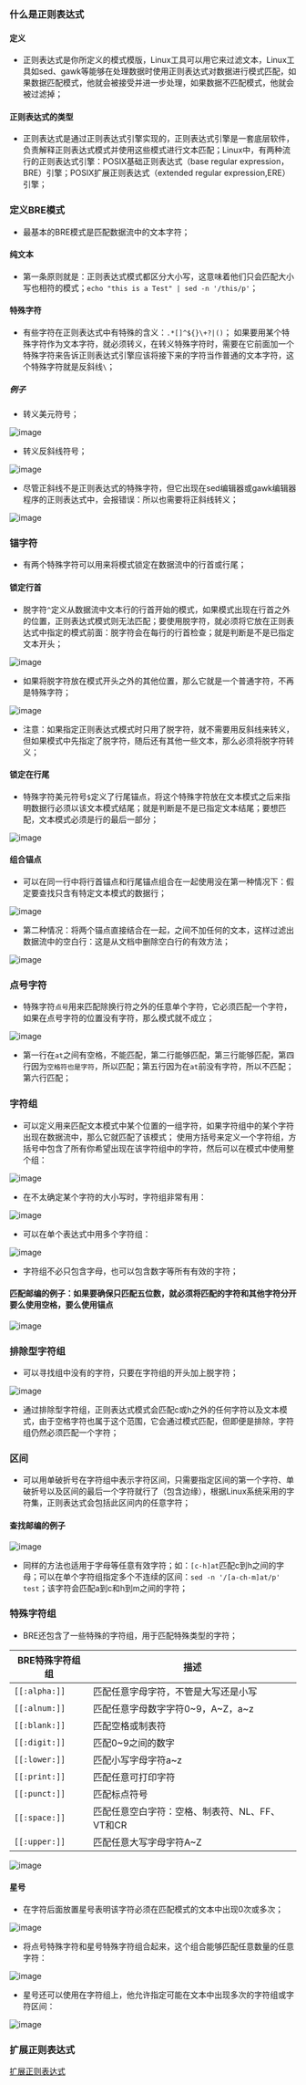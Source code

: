 ### 什么是正则表达式
#### 定义
+ 正则表达式是你所定义的模式模版，Linux工具可以用它来过滤文本，Linux工具如sed、gawk等能够在处理数据时使用正则表达式对数据进行模式匹配，如果数据匹配模式，他就会被接受并进一步处理，如果数据不匹配模式，他就会被过滤掉；
#### 正则表达式的类型
+ 正则表达式是通过正则表达式引擎实现的，正则表达式引擎是一套底层软件，负责解释正则表达式模式并使用这些模式进行文本匹配；Linux中，有两种流行的正则表达式引擎：POSIX基础正则表达式（base regular expression，BRE）引擎；POSIX扩展正则表达式（extended regular expression,ERE）引擎；

### 定义BRE模式
+ 最基本的BRE模式是匹配数据流中的文本字符；
#### 纯文本
+ 第一条原则就是：正则表达式模式都区分大小写，这意味着他们只会匹配大小写也相符的模式；`echo "this is a Test" | sed -n '/this/p'`；
#### 特殊字符
+ 有些字符在正则表达式中有特殊的含义：`.*[]^${}\+?|()`； 如果要用某个特殊字符作为文本字符，就必须转义，在转义特殊字符时，需要在它前面加一个特殊字符来告诉正则表达式引擎应该将接下来的字符当作普通的文本字符，这个特殊字符就是反斜线`\`；
##### 例子
+ 转义美元符号；

![image](https://github.com/ningbaoqi/Shell/blob/master/gif/pic-10.jpg) 

+ 转义反斜线符号；

![image](https://github.com/ningbaoqi/Shell/blob/master/gif/pic-11.jpg) 

+ 尽管正斜线不是正则表达式的特殊字符，但它出现在sed编辑器或gawk编辑器程序的正则表达式中，会报错误：所以也需要将正斜线转义；

![image](https://github.com/ningbaoqi/Shell/blob/master/gif/pic-12.jpg) 

### 锚字符
+ 有两个特殊字符可以用来将模式锁定在数据流中的行首或行尾；
#### 锁定行首
+ 脱字符`^`定义从数据流中文本行的行首开始的模式，如果模式出现在行首之外的位置，正则表达式模式则无法匹配；要使用脱字符，就必须将它放在正则表达式中指定的模式前面：脱字符会在每行的行首检查；就是判断是不是已指定文本开头；

![image](https://github.com/ningbaoqi/Shell/blob/master/gif/pic-13.jpg) 

+ 如果将脱字符放在模式开头之外的其他位置，那么它就是一个普通字符，不再是特殊字符；

![image](https://github.com/ningbaoqi/Shell/blob/master/gif/pic-14.jpg) 

+ 注意：如果指定正则表达式模式时只用了脱字符，就不需要用反斜线来转义，但如果模式中先指定了脱字符，随后还有其他一些文本，那么必须将脱字符转义；

#### 锁定在行尾
+ 特殊字符美元符号`$`定义了行尾锚点，将这个特殊字符放在文本模式之后来指明数据行必须以该文本模式结尾；就是判断是不是已指定文本结尾；要想匹配，文本模式必须是行的最后一部分；

![image](https://github.com/ningbaoqi/Shell/blob/master/gif/pic-15.jpg) 

#### 组合锚点
+ 可以在同一行中将行首锚点和行尾锚点组合在一起使用没在第一种情况下：假定要查找只含有特定文本模式的数据行；

![image](https://github.com/ningbaoqi/Shell/blob/master/gif/pic-16.jpg) 

+ 第二种情况：将两个锚点直接结合在一起，之间不加任何的文本，这样过滤出数据流中的空白行：这是从文档中删除空白行的有效方法；

![image](https://github.com/ningbaoqi/Shell/blob/master/gif/pic-17.jpg) 

### 点号字符
+ 特殊字符`点号`用来匹配除换行符之外的任意单个字符，它必须匹配一个字符，如果在点号字符的位置没有字符，那么模式就不成立；

![image](https://github.com/ningbaoqi/Shell/blob/master/gif/pic-18.jpg) 

+ 第一行在`at`之间有空格，不能匹配，第二行能够匹配，第三行能够匹配，第四行因为`空格符也是字符`，所以匹配；第五行因为在`at`前没有字符，所以不匹配；第六行匹配；
### 字符组
+ 可以定义用来匹配文本模式中某个位置的一组字符，如果字符组中的某个字符出现在数据流中，那么它就匹配了该模式； 使用方括号来定义一个字符组，方括号中包含了所有你希望出现在该字符组中的字符，然后可以在模式中使用整个组：

![image](https://github.com/ningbaoqi/Shell/blob/master/gif/pic-19.jpg)

+ 在不太确定某个字符的大小写时，字符组非常有用：

![image](https://github.com/ningbaoqi/Shell/blob/master/gif/pic-20.jpg)

+ 可以在单个表达式中用多个字符组：

![image](https://github.com/ningbaoqi/Shell/blob/master/gif/pic-21.jpg)

+ 字符组不必只包含字母，也可以包含数字等所有有效的字符；
#### 匹配邮编的例子：如果要确保只匹配五位数，就必须将匹配的字符和其他字符分开要么使用空格，要么使用锚点

![image](https://github.com/ningbaoqi/Shell/blob/master/gif/pic-22.jpg)

### 排除型字符组
+ 可以寻找组中没有的字符，只要在字符组的开头加上脱字符；

![image](https://github.com/ningbaoqi/Shell/blob/master/gif/pic-23.jpg)

+ 通过排除型字符组，正则表达式模式会匹配c或h之外的任何字符以及文本模式，由于空格字符也属于这个范围，它会通过模式匹配，但即便是排除，字符组仍然必须匹配一个字符；
### 区间
+ 可以用单破折号在字符组中表示字符区间，只需要指定区间的第一个字符、单破折号以及区间的最后一个字符就行了（包含边缘），根据Linux系统采用的字符集，正则表达式会包括此区间内的任意字符；
#### 查找邮编的例子
![image](https://github.com/ningbaoqi/Shell/blob/master/gif/pic-24.jpg)

+ 同样的方法也适用于字母等任意有效字符；如：`[c-h]at`匹配c到h之间的字母；可以在单个字符组指定多个不连续的区间：`sed -n '/[a-ch-m]at/p' test`；该字符会匹配a到c和h到m之间的字符；
### 特殊字符组
+ BRE还包含了一些特殊的字符组，用于匹配特殊类型的字符；

|BRE特殊字符组组|描述|
|------|------|
|`[[:alpha:]]`|匹配任意字母字符，不管是大写还是小写|
|`[[:alnum:]]`|匹配任意字母数字字符0~9，A~Z，a~z|
|`[[:blank:]]`|匹配空格或制表符|
|`[[:digit:]]`|匹配0~9之间的数字|
|`[[:lower:]]`|匹配小写字母字符a~z|
|`[[:print:]]`|匹配任意可打印字符|
|`[[:punct:]]`|匹配标点符号|
|`[[:space:]]`|匹配任意空白字符：空格、制表符、NL、FF、VT和CR|
|`[[:upper:]]`|匹配任意大写字母字符A~Z|

![image](https://github.com/ningbaoqi/Shell/blob/master/gif/pic-25.jpg)

#### 星号
+ 在字符后面放置星号表明该字符必须在匹配模式的文本中出现0次或多次；

![image](https://github.com/ningbaoqi/Shell/blob/master/gif/pic-26.jpg)

+ 将点号特殊字符和星号特殊字符组合起来，这个组合能够匹配任意数量的任意字符：

![image](https://github.com/ningbaoqi/Shell/blob/master/gif/pic-27.jpg)

+ 星号还可以使用在字符组上，他允许指定可能在文本中出现多次的字符组或字符区间：

![image](https://github.com/ningbaoqi/Shell/blob/master/gif/pic-28.jpg)

### 扩展正则表达式
[扩展正则表达式](https://github.com/ningbaoqi/Shell/blob/master/README-kuozhan.md)
